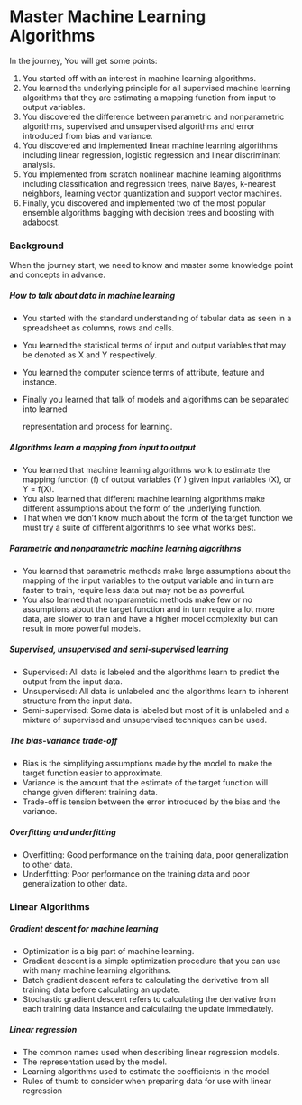 # Master Machine Learning Algorithms

In the journey, You will get some points:

1. You started off with an interest in machine learning algorithms.
2. You learned the underlying principle for all supervised machine learning algorithms that they are estimating a mapping function from input to output variables.
3. You discovered the difference between parametric and nonparametric algorithms, supervised and unsupervised algorithms and error introduced from bias and variance.
4. You discovered and implemented linear machine learning algorithms including linear regression, logistic regression and linear discriminant analysis.
5. You implemented from scratch nonlinear machine learning algorithms including classification and regression trees, naive Bayes, k-nearest neighbors, learning vector quantization and support vector machines.
6. Finally, you discovered and implemented two of the most popular ensemble algorithms bagging with decision trees and boosting with adaboost.



### Background

When the journey start, we need to know and master some knowledge point and concepts in advance.



##### How to talk about data in machine learning

- You started with the standard understanding of tabular data as seen in a spreadsheet as columns, rows and cells.

- You learned the statistical terms of input and output variables that may be denoted as X and Y respectively.

- You learned the computer science terms of attribute, feature and instance.

- Finally you learned that talk of models and algorithms can be separated into learned

  representation and process for learning.



##### Algorithms learn a mapping from input to output

- You learned that machine learning algorithms work to estimate the mapping function (f) of output variables (Y ) given input variables (X), or Y = f(X).
- You also learned that different machine learning algorithms make different assumptions about the form of the underlying function.
- That when we don’t know much about the form of the target function we must try a suite of different algorithms to see what works best.



##### Parametric and nonparametric machine learning algorithms

- You learned that parametric methods make large assumptions about the mapping of the input variables to the output variable and in turn are faster to train, require less data but may not be as powerful.
- You also learned that nonparametric methods make few or no assumptions about the target function and in turn require a lot more data, are slower to train and have a higher model complexity but can result in more powerful models.



##### Supervised, unsupervised and semi-supervised learning

- Supervised: All data is labeled and the algorithms learn to predict the output from the input data.
- Unsupervised: All data is unlabeled and the algorithms learn to inherent structure from the input data.
- Semi-supervised: Some data is labeled but most of it is unlabeled and a mixture of supervised and unsupervised techniques can be used.



##### The bias-variance trade-off

- Bias is the simplifying assumptions made by the model to make the target function easier to approximate.
- Variance is the amount that the estimate of the target function will change given different training data.
- Trade-off is tension between the error introduced by the bias and the variance.



##### Overfitting and underfitting

- Overfitting: Good performance on the training data, poor generalization to other data. 
- Underfitting: Poor performance on the training data and poor generalization to other data.



### Linear Algorithms



##### Gradient descent for machine learning

- Optimization is a big part of machine learning.
- Gradient descent is a simple optimization procedure that you can use with many machine learning algorithms.
- Batch gradient descent refers to calculating the derivative from all training data before calculating an update.
- Stochastic gradient descent refers to calculating the derivative from each training data instance and calculating the update immediately.



##### Linear regression

- The common names used when describing linear regression models.
- The representation used by the model.
- Learning algorithms used to estimate the coefficients in the model.
- Rules of thumb to consider when preparing data for use with linear regression